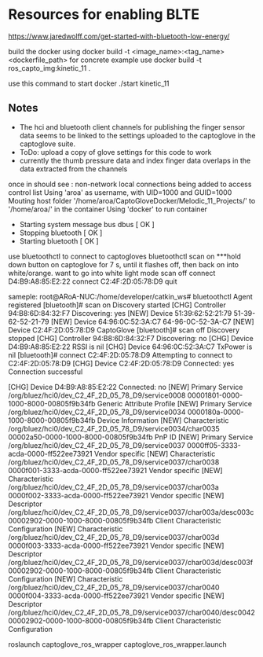 # Resources for enabling BLTE 
https://www.jaredwolff.com/get-started-with-bluetooth-low-energy/

build the docker using 
docker build -t <image_name>:<tag_name> <dockerfile_path> 
for concrete example use
docker build -t ros_capto_img:kinetic_11 .

use this command to start docker
./start kinetic_11

## Notes
* The hci and bluetooth client channels for publishing the finger sensor data seems to be linked to the settings uploaded to the captoglove in the captoglove suite.
* ToDo: upload a copy of glove settings for this code to work
* currently the thumb pressure data and index finger data overlaps in the data extracted from the channels

once in should see :
non-network local connections being added to access control list
Using 'aroa' as username, with UID=1000 and GUID=1000
Mouting host folder '/home/aroa/CaptoGloveDocker/Melodic_11_Projects/' to '/home/aroa/' in the container
Using 'docker' to run container
 * Starting system message bus dbus                                      [ OK ] 
 * Stopping bluetooth                                                    [ OK ] 
 * Starting bluetooth                                                    [ OK ] 

use bluetoothctl to connect to captogloves
bluetoothctl
scan on
***hold down button on captoglove for 7 s, until it flashes off, then back on into white/orange. want to go into white light mode
scan off
connect D4:B9:A8:85:E2:22
connect C2:4F:2D:05:78:D9
quit

sameple:
root@ARoA-NUC:/home/developer/catkin_ws# bluetoothctl
Agent registered
[bluetooth]# scan on
Discovery started
[CHG] Controller 94:B8:6D:84:32:F7 Discovering: yes
[NEW] Device 51:39:62:52:21:79 51-39-62-52-21-79
[NEW] Device 64:96:0C:52:3A:C7 64-96-0C-52-3A-C7
[NEW] Device C2:4F:2D:05:78:D9 CaptoGlove
[bluetooth]# scan off 
Discovery stopped
[CHG] Controller 94:B8:6D:84:32:F7 Discovering: no
[CHG] Device D4:B9:A8:85:E2:22 RSSI is nil
[CHG] Device 64:96:0C:52:3A:C7 TxPower is nil
[bluetooth]# connect C2:4F:2D:05:78:D9
Attempting to connect to C2:4F:2D:05:78:D9
[CHG] Device C2:4F:2D:05:78:D9 Connected: yes
Connection successful

[CHG] Device D4:B9:A8:85:E2:22 Connected: no
[NEW] Primary Service
	/org/bluez/hci0/dev_C2_4F_2D_05_78_D9/service0008
	00001801-0000-1000-8000-00805f9b34fb
	Generic Attribute Profile
[NEW] Primary Service
	/org/bluez/hci0/dev_C2_4F_2D_05_78_D9/service0034
	0000180a-0000-1000-8000-00805f9b34fb
	Device Information
[NEW] Characteristic
	/org/bluez/hci0/dev_C2_4F_2D_05_78_D9/service0034/char0035
	00002a50-0000-1000-8000-00805f9b34fb
	PnP ID
[NEW] Primary Service
	/org/bluez/hci0/dev_C2_4F_2D_05_78_D9/service0037
	0000ff05-3333-acda-0000-ff522ee73921
	Vendor specific
[NEW] Characteristic
	/org/bluez/hci0/dev_C2_4F_2D_05_78_D9/service0037/char0038
	0000f001-3333-acda-0000-ff522ee73921
	Vendor specific
[NEW] Characteristic
	/org/bluez/hci0/dev_C2_4F_2D_05_78_D9/service0037/char003a
	0000f002-3333-acda-0000-ff522ee73921
	Vendor specific
[NEW] Descriptor
	/org/bluez/hci0/dev_C2_4F_2D_05_78_D9/service0037/char003a/desc003c
	00002902-0000-1000-8000-00805f9b34fb
	Client Characteristic Configuration
[NEW] Characteristic
	/org/bluez/hci0/dev_C2_4F_2D_05_78_D9/service0037/char003d
	0000f003-3333-acda-0000-ff522ee73921
	Vendor specific
[NEW] Descriptor
	/org/bluez/hci0/dev_C2_4F_2D_05_78_D9/service0037/char003d/desc003f
	00002902-0000-1000-8000-00805f9b34fb
	Client Characteristic Configuration
[NEW] Characteristic
	/org/bluez/hci0/dev_C2_4F_2D_05_78_D9/service0037/char0040
	0000f004-3333-acda-0000-ff522ee73921
	Vendor specific
[NEW] Descriptor
	/org/bluez/hci0/dev_C2_4F_2D_05_78_D9/service0037/char0040/desc0042
	00002902-0000-1000-8000-00805f9b34fb
	Client Characteristic Configuration

roslaunch captoglove_ros_wrapper captoglove_ros_wrapper.launch 


